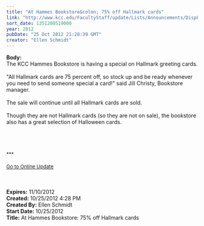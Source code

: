 ```yaml
---
title: "At Hammes Bookstore&colon; 75% off Hallmark cards"
link: "http://www.kcc.edu/FacultyStaff/update/Lists/Announcements/DispForm.aspx?ID=870"
sort_date: 1351200519000
year: 2012
pubDate: "25 Oct 2012 21:28:39 GMT"
creator: "Ellen Schmidt"
---
```


<div><b>Body:</b> <div class="ExternalClass636D3DF75CF6401EB4E00B92922F5669">
<div>The KCC Hammes Bookstore is having a special on Hallmark greeting cards.</div>
<div> </div>
<div>&quot;All Hallmark cards are 75 percent off, so stock up and be ready whenever you need to send someone special a card!&quot; said Jill Christy, Bookstore manager. </div>
<div> </div>
<div>The sale will continue until all Hallmark cards are sold.</div>
<div> </div>
<div>Though they are not Hallmark cards (so they are not on sale), the bookstore also has a great selection of Halloween cards. </div>
<div> </div>
<div> </div>
<div>
<div> </div>
<div> </div>
<div>
<div><font size="2">***</font></div>
<div><font size="2"></font> </div>
<div><font size="2"><a href="/FacultyStaff/update/Pages/dailyupdate.aspx">Go to Online Update</a> 
<div> </div></font></div></div></div>
<div> </div>
<div> </div></div></div>
<div><b>Expires:</b> 11/10/2012</div>
<div><b>Created:</b> 10/25/2012 4:28 PM</div>
<div><b>Created By:</b> Ellen Schmidt</div>
<div><b>Start Date:</b> 10/25/2012</div>
<div><b>Title:</b> At Hammes Bookstore: 75% off Hallmark cards</div>
